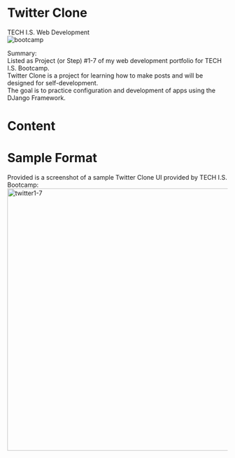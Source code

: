 # Twitter Clone
TECH I.S. Web Development<br>
![bootcamp](https://github.com/KLiang0712/TWITTER-X-0712/assets/41204344/26387284-9056-4b99-b891-ae439b05f5e1)

<!-- Live Demo: [LIVE DEMO]()-->

Summary:<br>
Listed as Project (or Step) #1-7 of my web development portfolio for TECH I.S. Bootcamp.<br>
Twitter Clone is a project for learning how to make posts and will be designed for self-development.<br> 
The goal is to practice configuration and development of apps using the DJango Framework.

# Content

# Sample Format
Provided is a screenshot of a sample Twitter Clone UI provided by TECH I.S. Bootcamp: 
<img width="600" alt="twitter1-7" src="https://github.com/KLiang0712/TWITTER-X-0712/assets/41204344/45c70267-bd4b-483a-82ad-0a8920c8500b">
